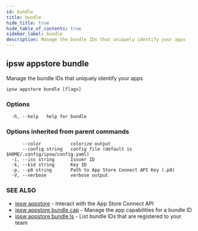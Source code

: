 ```yaml
---
id: bundle
title: bundle
hide_title: true
hide_table_of_contents: true
sidebar_label: bundle
description: Manage the bundle IDs that uniquely identify your apps
---
```

## ipsw appstore bundle

Manage the bundle IDs that uniquely identify your apps

```
ipsw appstore bundle [flags]
```

### Options

```
  -h, --help   help for bundle
```

### Options inherited from parent commands

```
      --color           colorize output
      --config string   config file (default is $HOME/.config/ipsw/config.yaml)
  -i, --iss string      Issuer ID
  -k, --kid string      Key ID
  -p, --p8 string       Path to App Store Connect API Key (.p8)
  -V, --verbose         verbose output
```

### SEE ALSO

* [ipsw appstore](/docs/cli/ipsw/appstore)	 - Interact with the App Store Connect API
* [ipsw appstore bundle cap](/docs/cli/ipsw/appstore/bundle/cap)	 - Manage the app capabilities for a bundle ID
* [ipsw appstore bundle ls](/docs/cli/ipsw/appstore/bundle/ls)	 - List bundle IDs that are registered to your team

